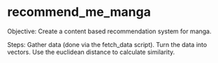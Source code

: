 # recommend_me_manga

Objective: Create a content based recommendation system for manga.

Steps:
Gather data (done via the fetch_data script).
Turn the data into vectors.
Use the euclidean distance to calculate similarity.
